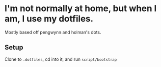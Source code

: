 # I'm not normally at home, but when I am, I use my dotfiles.

Mostly based off pengwynn and holman's dots.

## Setup

Clone to `.dotfiles`, cd into it, and run `script/bootstrap`
